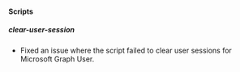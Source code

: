 
#### Scripts

##### clear-user-session

- Fixed an issue where the script failed to clear user sessions for Microsoft Graph User.
